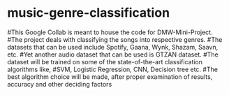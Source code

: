 # music-genre-classification
#This Google Collab is meant to house the code for DMW-Mini-Project. #The project deals with classifying the songs into respective genres. #The datasets that can be used include Spotify, Gaana, Wynk, Shazam, Saavn, etc. #Yet another audio dataset that can be used is GTZAN dataset.  #The dataset will be trained on some of the state-of-the-art classification algorithms like, #SVM, Logistic Regression, CNN, Decision tree etc.  #The best algorithm choice will be made, after proper examination of results, accuracy and other deciding factors
